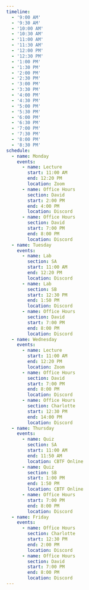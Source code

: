 ```yaml
---
timeline:
  - '9:00 AM'
  - '9:30 AM'
  - '10:00 AM'
  - '10:30 AM'
  - '11:00 AM'
  - '11:30 AM'
  - '12:00 PM'
  - '12:30 PM'
  - '1:00 PM'
  - '1:30 PM'
  - '2:00 PM'
  - '2:30 PM'
  - '3:00 PM'
  - '3:30 PM'
  - '4:00 PM'
  - '4:30 PM'
  - '5:00 PM'
  - '5:30 PM'
  - '6:00 PM'
  - '6:30 PM'
  - '7:00 PM'
  - '7:30 PM'
  - '8:00 PM'
  - '8:30 PM'
schedule:
  - name: Monday
    events:
      - name: Lecture
        start: 11:00 AM
        end: 12:20 PM
        location: Zoom 
      - name: Office Hours
        section: David
        start: 2:00 PM
        end: 4:00 PM
        location: Discord
      - name: Office Hours
        section: David
        start: 7:00 PM
        end: 8:00 PM
        location: Discord
  - name: Tuesday
    events:
      - name: Lab 
        section: SA
        start: 11:00 AM
        end: 12:20 PM
        location: Discord 
      - name: Lab 
        section: SB
        start: 12:30 PM
        end: 1:50 PM
        location: Discord 
      - name: Office Hours
        section: David
        start: 7:00 PM
        end: 8:00 PM
        location: Discord
  - name: Wednesday
    events:
      - name: Lecture
        start: 11:00 AM
        end: 12:20 PM
        location: Zoom 
      - name: Office Hours
        section: David
        start: 7:00 PM
        end: 8:00 PM
        location: Discord
      - name: Office Hours
        section: Charlotte
        start: 12:30 PM
        end: 14:00 PM
        location: Discord
  - name: Thursday
    events:
      - name: Quiz 
        section: SA
        start: 11:00 AM
        end: 11:50 AM
        location: CBTF Online 
      - name: Quiz 
        section: SB
        start: 1:00 PM
        end: 1:50 PM
        location: CBTF Online 
      - name: Office Hours
        start: 7:00 PM
        end: 8:00 PM
        location: Discord
  - name: Friday
    events:
      - name: Office Hours 
        section: Charlotte
        start: 12:30 PM
        end: 2:00 PM
        location: Discord
      - name: Office Hours
        section: David
        start: 7:00 PM
        end: 8:00 PM
        location: Discord
---
```

